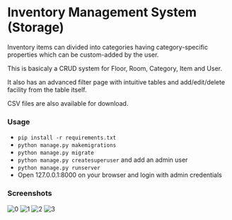 # Inventory Management System (Storage)

Inventory items can divided into categories having category-specific properties which can be custom-added by the user.

This is basicaly a CRUD system for Floor, Room, Category, Item and User.

It also has an advanced filter page with intuitive tables and add/edit/delete facility from the table itself.

CSV files are also available for download.



### Usage

- `pip install -r requirements.txt`
- `python manage.py makemigrations`
- `python manage.py migrate`
- `python manage.py createsuperuser` and add an admin user
- `python manage.py runserver`
- Open 127.0.0.1:8000 on your browser and login with admin credentials

### Screenshots


![0](https://user-images.githubusercontent.com/83212553/180799227-f6754db0-b6b8-424d-9d65-6039e5449a8e.png)
![1](https://user-images.githubusercontent.com/83212553/180799238-4f67ef05-136f-4511-8b0f-b4246cebe601.png)
![2](https://user-images.githubusercontent.com/83212553/180799249-01d5b372-2e19-4fae-bb48-e110ea5b4e7d.png)
![3](https://user-images.githubusercontent.com/83212553/180799264-6281cb84-5709-4c51-a740-2b5024feff33.png)


